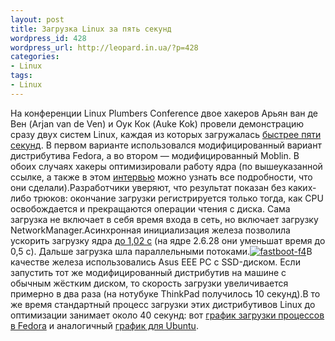 ```yaml
---
layout: post
title: Загрузка Linux за пять секунд
wordpress_id: 428
wordpress_url: http://leopard.in.ua/?p=428
categories:
- Linux
tags:
- Linux
---
```

На конференции Linux Plumbers Conference двое хакеров Арьян ван де Вен (Arjan van de Ven) и Оук Кок (Auke Kok) провели демонстрацию сразу двух систем Linux, каждая из которых загружалась [быстрее пяти секунд](http://lwn.net/Articles/299483/). В первом варианте использовался модифицированный вариант дистрибутива Fedora, а во втором — модифицированный Moblin. В обоих случаях хакеры оптимизировали работу ядра (по вышеуказанной ссылке, а также в этом [интервью](http://broadcast.oreilly.com/2008/09/how-powertop-latencytop-and-fi.html) можно узнать все подробности, что они сделали).Разработчики уверяют, что результат показан без каких-либо трюков: окончание загрузки регистрируется только тогда, как CPU освобождается и прекращаются операции чтения с диска. Сама загрузка не включает в себя время входа в сеть, но включает загрузку NetworkManager.Асинхронная инициализация железа позволила ускорить загрузку ядра [до 1,02 с](http://lwn.net/Articles/299542/) (на ядре 2.6.28 они уменьшат время до 0,5 с). Дальше загрузка шла параллельными потоками.[![](http://leopard.in.ua/wp-content/uploads/2008/10/fastboot-f4-300x176.png "fastboot-f4")](http://leopard.in.ua/wp-content/uploads/2008/10/fastboot-f4.png)В качестве железа использовались Asus EEE PC с SSD-диском. Если запустить тот же модифицированный дистрибутив на машине с обычным жёстким диском, то скорость загрузки увеличивается примерно в два раза (на нотубуке ThinkPad получилось 10 секунд).В то же время стандартный процесс загрузки этих дистрибутивов Linux до оптимизации занимает около 40 секунд: вот [график загрузки процессов в Fedora](http://lwn.net/Articles/299538/) и аналогичный [график для Ubuntu](http://lwn.net/Articles/299540/).
